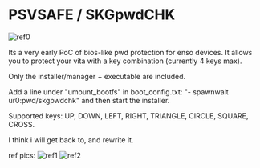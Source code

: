 # PSVSAFE / SKGpwdCHK
![ref0](https://github.com/SKGleba/WIP/raw/master/PSVSAFE/pics/IMG_20180123_121544.jpg)

Its a very early PoC of bios-like pwd protection for enso devices. It allows you to protect your vita with a key combination (currently 4 keys max).

Only the installer/manager + executable are included. 

Add a line under "umount_bootfs" in boot_config.txt: "- spawnwait ur0:pwd/skgpwdchk" and then start the installer.

Supported keys: UP, DOWN, LEFT, RIGHT, TRIANGLE, CIRCLE, SQUARE, CROSS.

I think i will get back to, and rewrite it.

ref pics:
![ref1](https://github.com/SKGleba/WIP/raw/master/PSVSAFE/pics/IMG_20180123_110527.jpg)
![ref2](https://github.com/SKGleba/WIP/raw/master/PSVSAFE/pics/IMG_20180123_121755.jpg)

